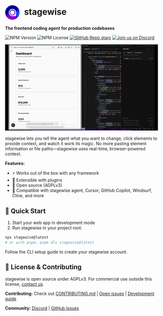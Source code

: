 # <img src="https://github.com/stagewise-io/assets/blob/main/media/logo.png?raw=true" alt="stagewise logo" width="48" height="48" style="border-radius: 50%; vertical-align: middle; margin-right: 8px;" /> stagewise

**The frontend coding agent for production codebases**

![NPM Version](https://img.shields.io/npm/v/stagewise) ![NPM License](https://img.shields.io/npm/l/stagewise) [![GitHub Repo stars](https://img.shields.io/github/stars/stagewise-io/stagewise)](https://github.com/stagewise-io/stagewise) [![Join us on Discord](https://img.shields.io/discord/1229378372141056010?label=Discord&logo=discord&logoColor=white)](https://discord.gg/gkdGsDYaKA)

![stagewise demo](https://github.com/stagewise-io/assets/blob/main/media/demo.gif?raw=true)

stagewise lets you tell the agent what you want to change, click elements to provide context, and watch it work its magic. No more pasting element information or file paths—stagewise uses real-time, browser-powered context.

**Features:**
- ⚡ Works out of the box with any framework
- 🧩 Extensible with plugins  
- 📖 Open source (AGPLv3)
- 🧠 Compatible with stagewise agent, Cursor, GitHub Copilot, Windsurf, Cline, and more

## 🚀 Quick Start

1. Start your web app in development mode
2. Run stagewise in your project root:

```bash
npx stagewise@latest
# or with pnpm: pnpm dlx stagewise@latest
```

Follow the CLI setup guide to create your stagewise account.

## 📜 License & Contributing

stagewise is open source under AGPLv3. For commercial use outside this license, [contact us](mailto:sales@stagewise.io).

**Contributing:** Check out [CONTRIBUTING.md](https://github.com/stagewise-io/stagewise/blob/main/CONTRIBUTING.md) | [Open issues](https://github.com/stagewise-io/stagewise/issues) | [Development guide](https://stagewise.io/docs/developer-guides/test-stagewise-locally)

**Community:** [Discord](https://discord.gg/gkdGsDYaKA) | [GitHub Issues](https://github.com/stagewise-io/stagewise/issues)
